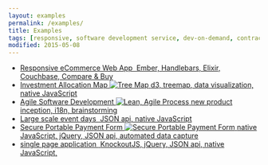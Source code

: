 ```yaml
---
layout: examples
permalink: /examples/
title: Examples
tags: [responsive, software development service, dev-on-demand, contract, hourly, retainer, senior user experience engineer]
modified: 2015-05-08
---
```


<div class="portfolio-list">
  <ul>
    <li><a href="responsive/">Responsive eCommerce Web App
        <img src="{{ site.url }}/assets/examples/responsive/responsive-ecommerce.png" alt="" />
        <span class="tags">Ember, Handlebars, Elixir, Couchbase, Compare &amp; Buy</span>
      </a>
    </li>  
    <li><a href="driven-by-data/">Investment Allocation Map
        <img src="{{ site.url }}/assets/examples/driven-by-data/treemap.png" alt="Tree Map" />
        <span class="tags">d3, treemap, data visualization, native JavaScript</span>
      </a>
    </li>
    <li><a href="lean/">Agile Software Development
        <img src="{{ site.url }}/assets/examples/lean/lean-agile-process-icon.png" alt="Lean, Agile Process" />
        <span class="tags">new product inception, i18n, brainstorming</span>
      </a>
    </li>
    <li><a href="scalable/">Large scale event days
        <img src="{{ site.url }}/assets/examples/scalable/50M-giving-day.png" alt="" />
        <span class="tags">JSON api, native JavaScript</span>
      </a>
    </li>
    <li><a href="secure/">Secure Portable Payment Form
        <img src="{{ site.url }}/assets/examples/secure/form-portable-thumb.png" alt="Secure Portable Payment Form" />
        <span class="tags">native JavaScript, jQuery, JSON api, automated data capture</span>
      </a>
    </li>
    <li><a href="innovative/">single page application
        <img src="{{ site.url }}/assets/examples/innovative/profileeditor.png" alt="" />
        <span class="tags">KnockoutJS, jQuery, JSON api, native JavaScript, </span>
      </a>
    </li>
  </ul>

<!-- 
  BR SPA: Merchandising Analytics
  Native: Payment Schedule Editor 
  
  -->


</div>
